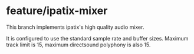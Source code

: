 # feature/ipatix-mixer

This branch implements ipatix's high quality audio mixer.

It is configured to use the standard sample rate and buffer sizes.
Maximum track limit is 15, maximum directsound polyphony is also 15.